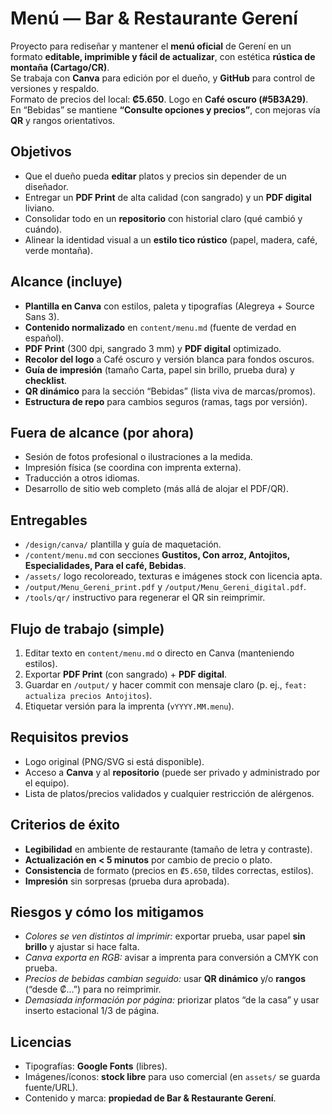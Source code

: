 # Menú — Bar & Restaurante Gerení

Proyecto para rediseñar y mantener el **menú oficial** de Gerení en un formato **editable, imprimible y fácil de actualizar**, con estética **rústica de montaña (Cartago/CR)**.  
Se trabaja con **Canva** para edición por el dueño, y **GitHub** para control de versiones y respaldo.  
Formato de precios del local: **₡5.650**. Logo en **Café oscuro (#5B3A29)**.  
En “Bebidas” se mantiene **“Consulte opciones y precios”**, con mejoras vía **QR** y rangos orientativos.

## Objetivos
- Que el dueño pueda **editar** platos y precios sin depender de un diseñador.
- Entregar un **PDF Print** de alta calidad (con sangrado) y un **PDF digital** liviano.
- Consolidar todo en un **repositorio** con historial claro (qué cambió y cuándo).
- Alinear la identidad visual a un **estilo tico rústico** (papel, madera, café, verde montaña).

## Alcance (incluye)
- **Plantilla en Canva** con estilos, paleta y tipografías (Alegreya + Source Sans 3).
- **Contenido normalizado** en `content/menu.md` (fuente de verdad en español).
- **PDF Print** (300 dpi, sangrado 3 mm) y **PDF digital** optimizado.
- **Recolor del logo** a Café oscuro y versión blanca para fondos oscuros.
- **Guía de impresión** (tamaño Carta, papel sin brillo, prueba dura) y **checklist**.
- **QR dinámico** para la sección “Bebidas” (lista viva de marcas/promos).
- **Estructura de repo** para cambios seguros (ramas, tags por versión).

## Fuera de alcance (por ahora)
- Sesión de fotos profesional o ilustraciones a la medida.
- Impresión física (se coordina con imprenta externa).
- Traducción a otros idiomas.
- Desarrollo de sitio web completo (más allá de alojar el PDF/QR).

## Entregables
- `/design/canva/` plantilla y guía de maquetación.
- `/content/menu.md` con secciones **Gustitos, Con arroz, Antojitos, Especialidades, Para el café, Bebidas**.
- `/assets/` logo recoloreado, texturas e imágenes stock con licencia apta.
- `/output/Menu_Gereni_print.pdf` y `/output/Menu_Gereni_digital.pdf`.
- `/tools/qr/` instructivo para regenerar el QR sin reimprimir.

## Flujo de trabajo (simple)
1. Editar texto en `content/menu.md` o directo en Canva (manteniendo estilos).
2. Exportar **PDF Print** (con sangrado) + **PDF digital**.
3. Guardar en `/output/` y hacer commit con mensaje claro (p. ej., `feat: actualiza precios Antojitos`).
4. Etiquetar versión para la imprenta (`vYYYY.MM.menu`).

## Requisitos previos
- Logo original (PNG/SVG si está disponible).
- Acceso a **Canva** y al **repositorio** (puede ser privado y administrado por el equipo).
- Lista de platos/precios validados y cualquier restricción de alérgenos.

## Criterios de éxito
- **Legibilidad** en ambiente de restaurante (tamaño de letra y contraste).
- **Actualización en < 5 minutos** por cambio de precio o plato.
- **Consistencia** de formato (precios en `₡5.650`, tildes correctas, estilos).
- **Impresión** sin sorpresas (prueba dura aprobada).

## Riesgos y cómo los mitigamos
- *Colores se ven distintos al imprimir:* exportar prueba, usar papel **sin brillo** y ajustar si hace falta.
- *Canva exporta en RGB:* avisar a imprenta para conversión a CMYK con prueba.
- *Precios de bebidas cambian seguido:* usar **QR dinámico** y/o **rangos** (“desde ₡…”) para no reimprimir.
- *Demasiada información por página:* priorizar platos “de la casa” y usar inserto estacional 1/3 de página.

## Licencias
- Tipografías: **Google Fonts** (libres).
- Imágenes/íconos: **stock libre** para uso comercial (en `assets/` se guarda fuente/URL).
- Contenido y marca: **propiedad de Bar & Restaurante Gerení**.
